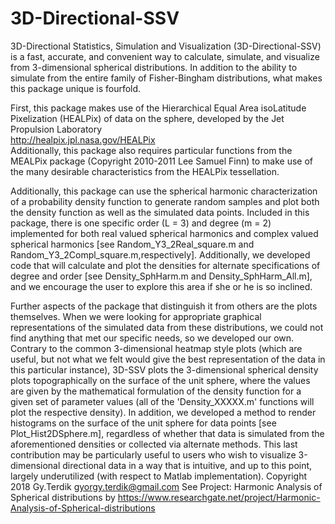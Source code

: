 # 3D-Directional-SSV 
3D-Directional Statistics, Simulation and Visualization (3D-Directional-SSV) is a fast, accurate, and convenient way to calculate, simulate, and visualize from 3-dimensional spherical distributions.  In addition to the ability to simulate from the entire family of Fisher-Bingham distributions, what makes this package unique is fourfold.

First, this package makes use of the Hierarchical Equal Area isoLatitude Pixelization (HEALPix) of data on the sphere, developed by the Jet Propulsion Laboratory\
<http://healpix.jpl.nasa.gov/HEALPix>\
Additionally, this package also requires particular functions from the MEALPix package (Copyright 2010-2011 Lee Samuel Finn) to make use of the many desirable characteristics from the HEALPix tessellation.

Additionally, this package can use the spherical harmonic characterization of a probability density function to generate random samples and plot both the density function as well as the simulated data points.  Included in this package, there is one specific order (L = 3) and degree (m = 2) implemented for both real valued spherical harmonics and complex valued spherical harmonics [see Random_Y3_2Real_square.m and Random_Y3_2Compl_square.m,respectively]. Additionally, we developed code that will calculate and plot
the densities for alternate specifications of degree and order [see Density_SphHarm.m and Density_SphHarm_All.m], and we encourage the user to explore this area if she or he is so inclined.

Further aspects of the package that distinguish it from others are the plots themselves.  When we were looking for appropriate graphical representations of the simulated data from these distributions, we could not find anything that met our specific needs, so we developed our own.  Contrary to the common 3-dimensional heatmap style plots (which are useful, but not what we felt would give the best representation of the data in this particular instance), 3D-SSV plots the 3-dimensional spherical density plots topographically on the surface of the unit sphere, where the values are given by the mathematical formulation of the density function for a given set of parameter values (all of the 'Density_XXXXX.m' functions will plot the respective density). In addition,
we developed a method to render histograms on the surface of the unit sphere for data points [see Plot_Hist2DSphere.m], regardless of whether that data is simulated from the aforementioned densities or collected via alternate methods.  This last contribution may be particularly useful to users who wish to visualize 3-dimensional directional data in a way that is intuitive, and up to this point, largely underutilized (with respect to Matlab implementation).
Copyright 2018 Gy.Terdik
gyorgy.terdik@gmail.com
 See Project: Harmonic Analysis of Spherical distributions by 
 https://www.researchgate.net/project/Harmonic-Analysis-of-Spherical-distributions




